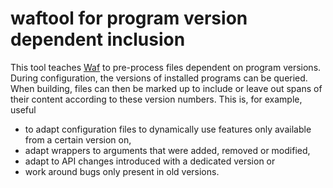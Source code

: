 # waftool for program version dependent inclusion

This tool teaches [Waf](http://waf.io) to pre-process files dependent on program versions. During configuration, the versions of installed programs can be queried. When building, files can then be marked up to include or leave out spans of their content according to these version numbers. This is, for example, useful

- to adapt configuration files to dynamically use features only available from a certain version on,
- adapt wrappers to arguments that were added, removed or modified,
- adapt to API changes introduced with a dedicated version or
- work around bugs only present in old versions.
